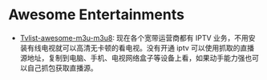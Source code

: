 # Awesome Entertainments

- [Tvlist-awesome-m3u-m3u8](https://github.com/imDazui/Tvlist-awesome-m3u-m3u8): 现在各个宽带运营商都有 IPTV 业务，不用安装有线电视就可以高清无卡顿的看电视。没有开通 iptv 可以使用抓取的直播源地址，复制到电脑、手机、电视网络盒子等设备上看，如果动手能力强也可以自己抓包获取直播源。
